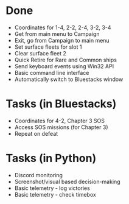 # Done
- Coordinates for 1-4, 2-2, 2-4, 3-2, 3-4
- Get from main menu to Campaign
- Exit, go from Campaign to main menu
- Set surface fleets for slot 1
- Clear surface fleet 2
- Quick Retire for Rare and Common ships
- Send keyboard events using Win32 API
- Basic command line interface
- Automatically switch to Bluestacks window

# Tasks (in Bluestacks)
- Coordinates for 4-2, Chapter 3 SOS
- Access SOS missions (for Chapter 3)
- Repeat on defeat

# Tasks (in Python)
- Discord monitoring
- Screenshot/visual based decision-making
- Basic telemetry - log victories
- Basic telemetry - check timebox